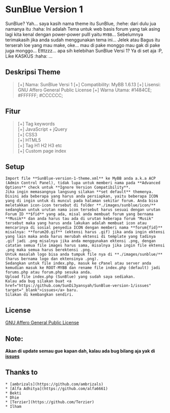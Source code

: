 # SunBlue Version 1
SunBlue? Yah... saya kasih nama theme itu SunBlue, :hehe: dari dulu jua namanya itu :haha: Ini adalah Tema untuk web basis forum yang tak asing lagi kita kenal dengan power-power pulll yaitu `MYBB`...
Sebelumnya terimakasih jika anda sudah menggunakan tema ini... Jelek atau Bagus itu terserah loe yang mau make, oke... mau di pake monggo mau gak di pake juga monggo... Etttzzz... apa sih kelebihan SunBlue Versi 1? Ya di set aja :P, Like KASKUS :haha: ... 
## Deskripsi Theme

> [+] Nama: SunBlue Versi 1
> [+] Compatibility: MyBB 1.6.13
> [+] Lisensi: GNU Affero General Public License
> [+] Warna Utama: #1484CE; #FFFFFF; #CCCCCC;

## Fitur

> [+] Tag keywords<br>
> [+] JavaScript + jQuery<br>
> [+] CSS3<br>
> [+] HTML5<br>
> [+] Tag H1 H2 H3 etc<br>
> [+] Custom page index<br>

## Setup
	Import file **SunBlue-version-1-theme.xml** ke MyBB anda a.k.a ACP (Admin Control Panel), tidak lupa untuk memberi nama pada **Advanced Options** check untuk **Ignore Version Compatibility**.
	Jika ingin memasangnya langsung silakan **set default** themenya.
	Disini ada beberapa yang harus anda persiapkan, yaitu beberapa ICON yang di ingin untuk di muncul pada halaman sekitar forum. Anda bisa meletakkan icon-icon tersebut di folder **./images/sunblue/icon/** sedangkan untuk urutan nama icon tersebut harus sesuai dengan urutan Forum ID **$fid** yang ada, misal anda membuat forum yang bernama **Musik** dan anda harus tau ada di urutan keberapa forum "Musik" tersebut maka yang harus anda lakukan adalah membuat icon atau mencarinya di sosial penyedia ICON dengan memberi nama **forum{fid}** misalnya: **forum20.gif** (ektensi harus .gif) jika anda ingin ektensi yang lain maka anda harus merubah ektensi di template yang tadinya .gif jadi .png misalnya jika anda menggunakan ektensi .png, dengan catatan semua file images harus sama, misalnya jika ingin file ektensi .png maka semua harus berektensi .png.
	Untuk masalah logo bisa anda tumpuk file nya di **./images/sunblue/** (harus bernama logo dan ektensinya .png).
	Sedangkan untuk file index.php, masuk ke cPanel atau server anda kemudian masuk ke ROOT-MYBB dan rename file index.php (default) jadi forums.php atau forum.php sesuka anda.
	Upload file index.php (SunBlue) yang sudah saya sediakan.
	Kalau ada bug silakan buat <a href="https://github.com/SunDi3yansyah/SunBlue-version-1/issues" target="_blank">issues</a> baru.
	Silakan di kembangkan sendiri.

## License
[GNU Affero General Public License](http://www.gnu.org/licenses/agpl-3.0.html)

## Note:
**Akan di update semau gue kapan dah, kalau ada bug bilang aja yak di [issues](https://github.com/SunDi3yansyah/SunBlue-version-1/issues)**

## Thanks to

	* [ambrizals](https://github.com/ambrizals)
	* [Alfa Adhitya](https://github.com/alfa6661)
	* Bekti
	* Dhie
	* [Terzier](https://github.com/Terzier)
	* Ilham
